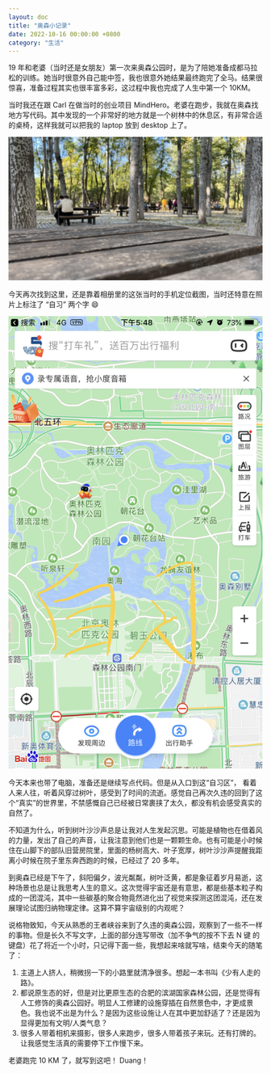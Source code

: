 ```yaml
---
layout: doc
title: "奥森小记录"
date: 2022-10-16 00:00:00 +0800
category: "生活"
---
```


19 年和老婆（当时还是女朋友）第一次来奥森公园时，是为了陪她准备成都马拉松的训练。她当时很意外自己能中签，我也很意外她结果最终跑完了全马。结果很惊喜，准备过程其实也很丰富多彩，这过程中我也完成了人生中第一个 10KM。

当时我还在跟 Carl 在做当时的创业项目 MindHero。老婆在跑步，我就在奥森找地方写代码。其中发现的一个非常好的地方就是一个树林中的休息区，有非常合适的桌椅，这样我就可以把我的 laptop 放到 desktop 上了。

![](/blog/assets/img/2022-10-16-olympic-forest-park-2.jpg)

今天再次找到这里，还是靠着相册里的这张当时的手机定位截图，当时还特意在照片上标注了 “自习” 两个字 😄

![](/blog/assets/img/2022-10-16-olympic-forest-park-1.jpg)

今天本来也带了电脑，准备还是继续写点代码。但是从入口到这“自习区”，
看着人来人往，听着风穿过树叶，感受到了时间的流逝。感觉自己再次久违的回到了这个“真实”的世界里，不禁感慨自己已经被日常裹挟了太久，都没有机会感受真实的自然了。

不知道为什么，听到树叶沙沙声总是让我对人生发起沉思。可能是植物也在借着风的力量，发出了自己的声音，让我注意到他们也是一颗颗生命。也有可能是小时候住在山脚下的部队旧营房院里，里面的杨树高大、叶子宽厚，树叶沙沙声提醒我距离小时候在院子里东奔西跑的时候，已经过了 20 多年。

到奥森已经是下午了，斜阳偏夕，波光粼粼，树叶泛黄，都是象征着岁月易逝，这种场景也总是让我思考人生的意义。这次觉得宇宙还是有意思，都是些基本粒子构成的一团混沌，其中一些碳基的聚合物竟然进化出了视觉来探测这团混沌，还在发展理论试图归纳物理定律。这算不算宇宙级别的内观呢？

说格物致知，今天从熟悉的王者峡谷来到了久违的奥森公园，观察到了一些不一样的事物。但是长久不写文字，上面的部分连写带改（加不争气的按不下去 N 键 的键盘）花了将近一个小时，只记得下面一些，我想起来啥就写啥，结束今天的随笔了：

1. 主道上人挤人，稍微拐一下的小路里就清净很多。想起一本书叫《少有人走的路》。
2. 都说原生态的好，但是对比更原生态的合肥的滨湖国家森林公园，还是觉得有人工修饰的奥森公园好。明显人工修建的设施穿插在自然景色中，才更成景色。我也说不出是为什么？是因为这些设施让人在其中更加舒适了？还是因为显得更加有文明/人类气息？
3. 很多人带着相机来摄影，很多人来跑步，很多人带着孩子来玩。还有打牌的。让我感觉生活真的需要停下工作慢下来。

老婆跑完 10 KM 了，就写到这吧！ Duang！
